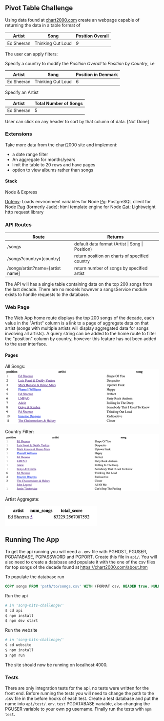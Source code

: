 ## Pivot Table Challenge

Using data found at [chart2000.com](https://chart2000.com/about.htm) create an webpage capable of returning the data in a table format of

| Artist | Song | Position Overall |
|--------|------|------------------|
| Ed Sheeran| Thinking Out Loud | 9 |

The user can apply filters:

Specify a country to modify the _Position Overall_ to _Position by Country_, i.e

| Artist | Song | Position in Denmark |
|--------|------|----------------|
| Ed Sheeran| Thinking Out Loud | 6 |

Specify an Artist

| Artist | Total Number of Songs |
|--------|-----------------------|
| Ed Sheeran | 5 |

User can click on any header to sort by that column of data. [Not Done]

### Extensions

Take more data from the chart2000 site and implement:
- a date range filter
- An aggregate for months/years
- limit the table to 20 rows and have pages
- option to view albums rather than songs

#### Stack
Node & Express

[Dotenv](https://github.com/motdotla/dotenv): Loads environment variables for Node
[Pg](https://github.com/brianc/node-postgres): PostgreSQL client for Node
[Pug](https://github.com/pugjs/pug) (formerly Jade): html template engine for Node
[Got](https://github.com/sindresorhus/got): Lightweight http request library

### API Routes

| Route | Returns |
|-------|---------|
| /songs | default data format (Artist \| Song \| Position) |
| /songs?country=[country] | return position on charts of specified country |
| /songs/artist?name=[artist name] | return number of songs by specified artist |

The API will has a single table containing data on the top 200 songs from the last decade. There are no models however a songsService module exists to handle requests to the database.

### Web Page

The Web App home route displays the top 200 songs of the decade, each value in the "Artist" column is a link to a page of aggregate data on that artist (songs with multiple artists will display aggregated data for songs involving all artists). A query string can be added to the home route to filter the "position" column by country, however this feature has not been added to the user interface.

#### Pages

All Songs:
![all songs](./public/all-songs.png)

Country Filter:
![country filter](./public/country-filter.png)

Artist Aggregate:

<img src="./public/aggregate-data.png" alt="drawing" width="300"/>

## Running The App

To get the api running you will need a `.env` file with PGHOST, PGUSER, PGDATABASE, PGPASSWORD and PGPORT. Create this file in `api/`. You will also need to create a database and populate it with the one of the csv files for top songs of the decade found at https://chart2000.com/about.htm

To populate the database run 

```sql
COPY songs FROM 'path/to/songs.csv' WITH (FORMAT csv, HEADER true, NULL "-", FORCE_NULL(us, uk, de, fr, au, ca));'
```

Run the api

```zsh
# in 'song-hits-challenge/'
$ cd api
$ npm install
$ npm dev start
```


Run the website

```zsh
# in 'song-hits-challenge/'
$ cd website
$ npm install
$ npm run
```

The site should now be running on localhost:4000.

### Tests

There are only integration tests for the api, no tests were written for the front end. Before running the tests you will need to change the path to the .csv file in the before hooks of each test. Create a test database and put the name into `api/test/.env.test` PGDATABASE variable, also changing the PGUSER variable to your own pg username. Finally run the tests with `npm test`.